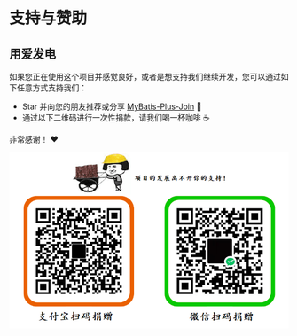 # 支持与赞助

## 用爱发电

如果您正在使用这个项目并感觉良好，或者是想支持我们继续开发，您可以通过如下任意方式支持我们：

* Star 并向您的朋友推荐或分享 [MyBatis-Plus-Join](https://github.com/yulichang/mybatis-plus-join) 🚀
* 通过以下二维码进行一次性捐款，请我们喝一杯咖啡 ☕️

非常感谢！ ❤️

![捐赠 mybatis-plus-join](/support.png "支持一下mybatis-plus-join")
